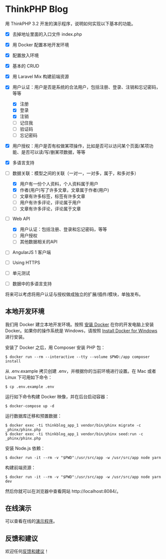 # ThinkPHP Blog

用 ThinkPHP 3.2 开发的演示程序，说明如何实现以下基本的功能。

- [x] 去掉地址里面的入口文件 index.php
- [x] 用 Docker 配置本地开发环境
- [x] 配置放入环境
- [x] 基本的 CRUD
- [x] 用 Laravel Mix 构建前端资源
- [x] 用户认证：用户是否是系统的合法用户，包括注册、登录、注销和忘记密码，等等

  - [x] 注册
  - [x] 登录
  - [x] 注销
  - [ ] 记住我
  - [ ] 验证码
  - [ ] 忘记密码

- [x] 用户授权：用户是否有权做某项操作，比如是否可以访问某个页面/某项功能、是否可以读/写/删某项数据，等等
- [x] 多语言支持
- [ ] 数据关联：模型之间的关联（一对一，一对多，属于，和多对多）

  - [x] 用户有一份个人资料，个人资料属于用户
  - [x] 作者(用户)写了许多文章，文章属于作者(用户)
  - [ ] 文章有许多标签，标签有许多文章
  - [ ] 用户有许多评论，评论属于用户
  - [ ] 文章有许多评论，评论属于文章

- [ ] Web API

  - [x] 用户认证：包括注册、登录和忘记密码，等等
  - [ ] 用户授权
  - [ ] 其他数据相关的API

- [ ] AngularJS 1 客户端
- [ ] Using HTTPS
- [ ] 单元测试
- [ ] 数据中的多语言支持

将来可以考虑将用户认证与授权做成独立的扩展/插件/模块，单独发布。

## 本地开发环境

我们用 Docker 建立本地开发环境。按照 [安装 Docker](https://yeasy.gitbooks.io/docker_practice/content/install/) 在你的开发电脑上安装 Docker。如果你的操作系统是 Windows，请按照 [Install Docker for Windows](https://docs.docker.com/docker-for-windows/install/) 进行安装。

安装了 Docker 之后，用 Composer 安装 PHP 包：

```
$ docker run --rm --interactive --tty --volume $PWD:/app composer install
```

从 .env.example 拷贝创建 .env，并根据你的当前环境进行设置。在 Mac 或者 Linux 下可用如下命令：

```
$ cp .env.example .env
```

运行如下命令构建 Docker 映像，并在后台启动容器：

```
$ docker-compose up -d
```

运行数据库迁移和预置数据：

```
$ docker exec -ti thinkblog_app_1 vendor/bin/phinx migrate -c _phinx/phinx.php
$ docker exec -ti thinkblog_app_1 vendor/bin/phinx seed:run -c _phinx/phinx.php
```

安装 Node.js 依赖：

```
$ docker run -it --rm -v "$PWD":/usr/src/app -w /usr/src/app node yarn
```

构建前端资源：

```
$ docker run -it --rm -v "$PWD":/usr/src/app -w /usr/src/app node yarn dev
```

然后你就可以在浏览器中查看网站 http://localhost:8084/。

## 在线演示

可以查看在线的[演示程序](http://thinkblog.azurewebsites.net/)。

## 反馈和建议

欢迎任何[反馈和建议](https://github.com/blackpuppy/thinkblog/issues/new)！